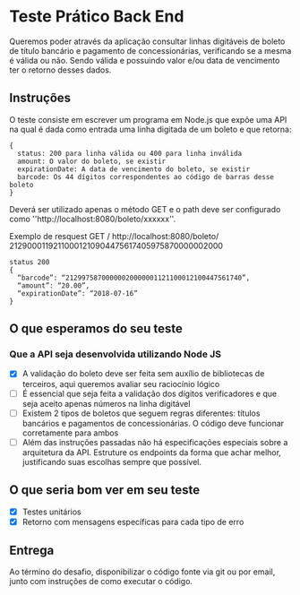 # Teste Prático Back End

Queremos poder através da aplicação consultar linhas digitáveis de boleto de título bancário
e pagamento de concessionárias, verificando se a mesma é válida ou não. Sendo válida e
possuindo valor e/ou data de vencimento ter o retorno desses dados.

## Instruções

O teste consiste em escrever um programa em Node.js que expõe uma API na qual é dada
como entrada uma linha digitada de um boleto e que retorna:

```
{
  status​: 200 para linha válida ou 400 para linha inválida
  amount​: O valor do boleto, se existir
  expirationDate​: A data de vencimento do boleto, se existir
  barcode​: Os 44 dígitos correspondentes ao código de barras desse boleto
}
```

Deverá ser utilizado apenas o método GET e o path deve ser configurado como
''​http://localhost:8080/boleto/xxxxxx​''.

Exemplo de resquest
GET / http://localhost:8080/boleto/​21290001192110001210904475617405975870000002000

```
status 200
{
  “barcode”: “21299758700000020000001121100012100447561740”,
  “amount”: “20.00”,
  “expirationDate”: “2018-07-16”
}

```

## O que esperamos do seu teste

### Que a API seja desenvolvida utilizando Node JS

- [x] A validação do boleto deve ser feita sem auxílio de bibliotecas de terceiros, aqui queremos avaliar seu raciocínio lógico
- [ ] É essencial que seja feita a validação dos dígitos verificadores e que seja aceito apenas números na linha digitável
- [ ] Existem 2 tipos de boletos que seguem regras diferentes: títulos bancários e pagamentos de concessionárias. O código deve funcionar corretamente para ambos
- [ ] Além das instruções passadas não há especificações especiais sobre a arquitetura da API. Estruture os endpoints da forma que achar melhor, justificando suas escolhas sempre que possível.

## O que seria bom ver em seu teste

- [x] Testes unitários
- [x] Retorno com mensagens específicas para cada tipo de erro

## Entrega

Ao término do desafio, disponibilizar o código fonte via git ou por email, junto com
instruções de como executar o código.
